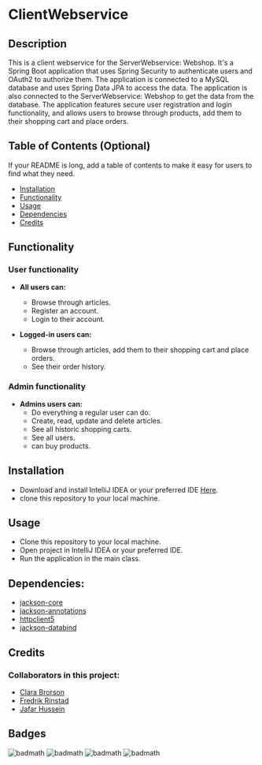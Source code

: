 # ClientWebservice

## Description

This is a client webservice for the ServerWebservice: Webshop. 
It's a Spring Boot application that uses Spring Security to authenticate users and OAuth2 to authorize them. 
The application is connected to a MySQL database and uses Spring Data JPA to access the data. The application is also connected to the ServerWebservice: Webshop to get the data from the database.
The application features secure user registration and login functionality, and allows users to browse through products, add them to their shopping cart and place orders.


## Table of Contents (Optional)

If your README is long, add a table of contents to make it easy for users to find what they need.

- [Installation](#installation)
- [Functionality](#functionality)
- [Usage](#usage)
- [Dependencies](#dependencies)
- [Credits](#credits)


## Functionality
### User functionality
- **All users can:**
  - Browse through articles.
  - Register an account.
  - Login to their account.
  
- **Logged-in users can:**
  - Browse through articles, add them to their shopping cart and place orders.
  - See their order history.
  

### Admin functionality
- **Admins users can:** 
  - Do everything a regular user can do.
  - Create, read, update and delete articles.
  - See all historic shopping carts.
  - See all users.
  - can buy products.
  
## Installation

+ Download and install IntelliJ IDEA or your preferred IDE [Here](https://www.jetbrains.com/idea/download/?section=windows).
+ clone this repository to your local machine.

## Usage
+ Clone this repository to your local machine.
+ Open project in IntelliJ IDEA or your preferred IDE.
+ Run the application in the main class.

## Dependencies:

- [jackson-core](https://mvnrepository.com/artifact/com.fasterxml.jackson.core/jackson-core)
- [jackson-annotations](https://mvnrepository.com/artifact/com.fasterxml.jackson.core/jackson-annotations)
- [httpclient5](https://mvnrepository.com/artifact/org.apache.httpcomponents.client5/httpclient5)
- [jackson-databind](https://mvnrepository.com/artifact/com.fasterxml.jackson.core/jackson-databind)


## Credits

### Collaborators in this project:
* [Clara Brorson](https://github.com/clarabrorson)
* [Fredrik Rinstad](https://github.com/Fringston)
* [Jafar Hussein](https://github.com/Jafar-Hussein)

## Badges
![badmath](https://img.shields.io/badge/JWT-000000?style=for-the-badge&logo=JSON%20web%20tokens&logoColor=white)
![badmath](https://img.shields.io/badge/apache_maven-C71A36?style=for-the-badge&logo=apachemaven&logoColor=white)
![badmath](https://img.shields.io/badge/Spring_Boot-F2F4F9?style=for-the-badge&logo=spring-boot)
![badmath](https://img.shields.io/badge/IntelliJ_IDEA-000000.svg?style=for-the-badge&logo=intellij-idea&logoColor=white)

